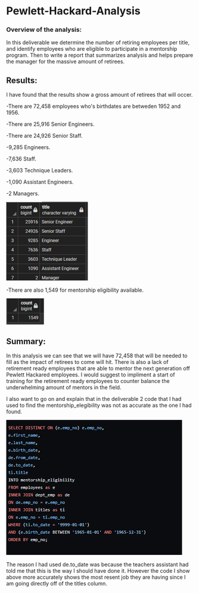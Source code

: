 # Pewlett-Hackard-Analysis

### Overview of the analysis:
 In this deliverable we determine the number of retiring employees per title, and identify employees who are eligible to participate in a mentorship program. Then to write a report that summarizes analysis and helps prepare the manager for the massive amount of retirees.
  
## Results:
I have found that the results show a gross amount of retirees that will occer.
 
 -There are 72,458 employees who's birthdates are betweden 1952 and 1956. 
  
 -There are 25,916 Senior Engineers. 
  
 -There are 24,926 Senior Staff.
  
 -9,285 Engineers.
  
 -7,636 Staff.
  
 -3,603 Technique Leaders.
  
 -1,090 Assistant Engineers.
  
 -2 Managers.

![Screenshot](/emp_count.PNG)

 -There are also 1,549 for mentorship eligibility available.

![Screenshot](/mentorship_eligibility_count.PNG)


## Summary:

In this analysis we can see that we will have 72,458 that will be needed to fill as the impact of retirees to come will hit.
There is also a lack of retirement ready employees that are able to mentor the next generation off Pewlett Hackared employees.
I would suggest to impliment a start of training for the retirement ready employees to counter balance the underwhelming amount of mentors in the field.


I also want to go on and explain that in the deliverable 2 code that I had used to find the mentorship_elegibility was not as accurate as the one I had found.





![Screenshot](/optional_code.PNG)






The reason I had used de.to_date was because the teachers assistant had told me that this is the way I should have done it. However the code I show above more accurately shows the most resent job they are having since I am going directly off of the titles column. 
